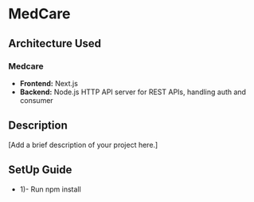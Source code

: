 # MedCare

## Architecture Used

### Medcare

- **Frontend:** Next.js
- **Backend:** Node.js HTTP API server for REST APIs, handling auth and consumer

## Description

[Add a brief description of your project here.]

## SetUp Guide 
- 1)- Run npm install
